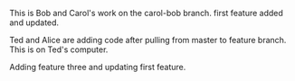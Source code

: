 
This is Bob and Carol's work on the carol-bob branch. first feature added and updated.

Ted and Alice are adding code after pulling from master to feature branch. This is on Ted's computer. 

Adding feature three and updating first feature.
